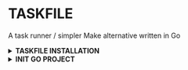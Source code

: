 # TASKFILE

A task runner / simpler Make alternative written in Go

<details><summary><b>TASKFILE INSTALLATION</b></summary>

```bash
go install github.com/go-task/task/v3/cmd/task@latest
```

</details>

<details><summary><b>INIT GO PROJECT</b></summary>

```yaml
cat <<EOF > ./taskfile.yaml
version: 3
vars:
  REPOSITORY_NAME: stuttgart-things
  MODULE: github.com/{{ .REPOSITORY_NAME }}/{{ .PROJECT_NAME }}
  PROJECT_NAME:
    sh: pwd | grep -o "[^/]*$"
  GIT_COMMIT:
    sh: git log -n 1 --format=%h
  DATE:
    sh: date +"%y.%m%d.%H%M"

tasks:
  project-init-go:
    desc: Bootstrap project
    cmds:
      - go mod init {{ .Module }}
      - go mod tidy
      - git add go.mod
      - git commit -am 'initialized go module {{ .Module }} on {{ .DATE }}'
      - git push
      - git tag -a v0.1.0 -m 'initialized go module {{ .Module }} on {{ .DATE }}'
      - git push origin --tags
EOF      
```

</details>
